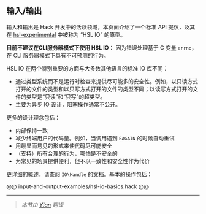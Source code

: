 ## 输入/输出

输入和输出是 Hack 开发中的活跃领域，本页面介绍了一个标准 API 提议，及其在 [hsl-experimental] 中被称为 “HSL IO” 的原型。

[hsl-experimental]: https://github.com/hhvm/hsl-experimental/

**目前不建议在CLI服务器模式下使用 HSL IO**： 因为错误处理基于 C 变量 `errno`，在 CLI 服务器模式下具有不可预测的行为。

HSL IO 在两个特别重要的方面与大多数其他语言的标准 IO 库不同：
- 通过类型系统而不是运行时检查来提供尽可能多的安全性。例如，以只读方式打开的文件的类型和以只写方式打开的文件的类型不同；以读写方式打开的文件的类型是“只读”和“只写”的超类型。
- 主要为异步 IO 设计，阻塞操作通常不公开。

更多的设计理念包括：
- 内部保持一致
- 减少终端用户的代码量。例如，当调用遇到 `EAGAIN` 的时候自动重试
- 用最显而易见的形式来使代码尽可能安全
- （支持）所有合理的行为，哪怕是不安全的
- 为常见的场景提供便利，但不以一致性和安全性作为代价

更详细的概述，请查阅 `IO\Handle` 的文档。基本的操作包括：

@@ input-and-output-examples/hsl-io-basics.hack @@


---

> *本节由 [Y!an](https://yian.me/blog/) 翻译*
